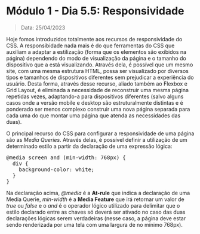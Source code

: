 # Módulo 1 - Dia 5.5: Responsividade

> Data: 25/04/2023

Hoje fomos introduzidos totalmente aos recursos de responsividade do CSS. A responsibidade nada mais é do que ferramentas do CSS que auxiliam a adaptar a estilização (forma que os elementos são exibidos na página) dependendo do modo de visualização da página e o tamanho do dispositivo que a está visualizando. Através dela, é possível que um mesmo site, com uma mesma estrutura HTML, possa ser visualizado por diversos tipos e tamanhos de dispositivos diferentes sem prejudicar a experiência do usuário. Desta forma, através desse recurso, aliado também ao Flexbox e Grid Layout, é eliminada a necessidade de reconstruir uma mesma página repetidas vezes, adaptando-a para dispositivos diferentes (salvo alguns casos onde a versão mobile e desktop são estruturalmente distintas e é ponderado ser menos complexo construir uma nova página separada para cada uma do que montar uma página que atenda as necessidades das duas).

O principal recurso do CSS para configurar a responsividade de uma página são as *Media Queries*. Através delas, é possível definir a utilização de um determinado estilo a partir da declaração de uma expressão lógica:

<pre>
@media screen and (min-width: 768px) {
  div {
    background-color: white;
  }
}
</pre>

Na declaração acima, *@media* é a **At-rule** que indica a declaração de uma Media Querie, *min-width* é a **Media Feature** que irá retornar um valor de *true* ou *false* e o *and* é o operador lógico utilizado para delimitar que o estilo declarado entre as chaves só deverá ser ativado no caso das duas declarações lógicas serem verdadeiras (nesse caso, a página deve estar sendo renderizada por uma tela com uma largura de no mínimo 768px).
